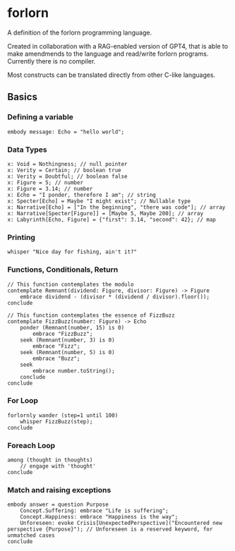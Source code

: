 # forlorn
A definition of the forlorn programming language.

Created in collaboration with a RAG-enabled version of GPT4, that is able to make amendmends to the language and read/write forlorn programs. Currently there is no compiler.

Most constructs can be translated directly from other C-like languages.

## Basics
### Defining a variable
```
embody message: Echo = "hello world";
```

### Data Types
```
x: Void = Nothingness; // null pointer
x: Verity = Certain; // boolean true
x: Verity = Doubtful; // boolean false
x: Figure = 5; // number
x: Figure = 3.14; // number
x: Echo = "I ponder, therefore I am"; // string
x: Specter[Echo] = Maybe "I might exist"; // Nullable type
x: Narrative[Echo] = ["In the beginning", "there was code"]; // array
x: Narrative[Specter[Figure]] = [Maybe 5, Maybe 200]; // array
x: Labyrinth[Echo, Figure] = {"first": 3.14, "second": 42}; // map
```

### Printing
```
whisper "Nice day for fishing, ain't it?"
```

### Functions, Conditionals, Return
```
// This function contemplates the modulo
contemplate Remnant(dividend: Figure, divisor: Figure) -> Figure
    embrace dividend - (divisor * (dividend / divisor).floor());
conclude

// This function contemplates the essence of FizzBuzz
contemplate FizzBuzz(number: Figure) -> Echo
    ponder (Remnant(number, 15) is 0)
        embrace "FizzBuzz";
    seek (Remnant(number, 3) is 0)
        embrace "Fizz";
    seek (Remnant(number, 5) is 0)
        embrace "Buzz";
    seek
        embrace number.toString();
    conclude
conclude
```

### For Loop
```
forlornly wander (step=1 until 100)
    whisper FizzBuzz(step);
conclude
```

### Foreach Loop
```
among (thought in thoughts)
    // engage with 'thought'
conclude
```

### Match and raising exceptions
```
embody answer = question Purpose
    Concept.Suffering: embrace "Life is suffering";
    Concept.Happiness: embrace "Happiness is the way";
    Unforeseen: evoke Crisis[UnexpectedPerspective]("Encountered new perspective {Purpose}"); // Unforeseen is a reserved keyword, for unmatched cases
conclude
```

